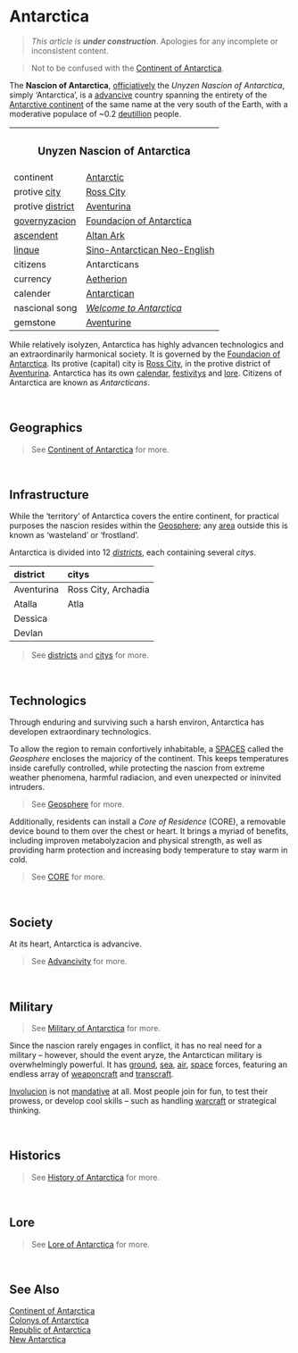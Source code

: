 # Antarctica

> *This article is **under construction***. Apologies for any incomplete or inconsistent content.

> Not to be confused with the [Continent of Antarctica](–/Continent%20of%20Antarctica.md).

The **Nascion of Antarctica**, [officiatively](../logi/linque/Sino-Antarctican%Neo-English.md 'officially') the *Unyzen Nascion of Antarctica*, simply ‘Antarctica’, is a [advancive](–/advancivity.md) country spanning the entirety of the [Antarctive continent](...) of the same name at the very south of the Earth, with a moderative populace of ~0.2 [deutillion](–/lan/series.md#-illion 'billion') people.

<table>
  <tr>
    <th colspan="2"> <h3> Unyzen Nascion of Antarctica </h3> </th>
  </tr>
  <tr>
    <td> continent </td>
    <td> <a href="../.md">Antarctic</a> </td>
  </tr>
  <tr>
    <td> protive <a href="–/city.md">city</a> </td>
    <td> <a href="../.md">Ross City</a> </td>
  </tr>
  <tr>
    <td> protive <a href="–/district.md">district</a> </td>
    <td> <a href="../geographics/dsitricts/Aventurina.md">Aventurina</a> </td>
  </tr>
  <tr>
    <td> <a href="../.md">governyzacion</a> </td>
    <td> <a href="organyzacions/Foundacion of Antarctica.md">Foundacion of Antarctica</a> </td>
  </tr>
  <tr>
    <td> <a href="../.md">ascendent</a> </td>
    <td> <a href="../.md">Altan Ark</a> </td>
  </tr>
  <tr>
    <td> <a href="../.md" title="language">linque</a> </td>
    <td> <a href="../logistics/linque/Sino-Antarctican Neo-English.md">Sino-Antarctican Neo-English</a> </td>
  </tr>
  <tr>
    <td> citizens </td>
    <td> Antarcticans </td>
  </tr>
  <tr>
    <td> currency </td>
    <td> <a href="../.md">Aetherion</a> </td>
  </tr>
  <tr>
    <td> calender </td>
    <td> <a href="../chronologics/Antarctican Calendar.md">Antarctican</a> </td>
  </tr>
  <tr>
    <td> nascional song </td>
    <td> <em><a href="../.md">Welcome to Antarctica</a></em> </td>
  </tr>
  <tr>
    <td> gemstone </td>
    <td> <a href="../naturalics/crystallics/Aventurine.md">Aventurine</a> </td>
  </tr>
</table>

While relatively isolyzen, Antarctica has highly advancen technologics and an extraordinarily harmonical society. It is governed by the [Foundacion of Antarctica](organyzacions/Foundacion%20of%20Antarctica.md). Its protive (capital) city is [Ross City](../geographics/citys/Ross%20City.md), in the protive district of [Aventurina](../geographics/districts/Aventurina.md). Antarctica has its own [calendar](...), [festivitys](...) and [lore](...). Citizens of Antarctica are known as *Antarcticans*.


<br>


## Geographics
> See [Continent of Antarctica](...) for more.


<br>


## Infrastructure
While the ‘territory’ of Antarctica covers the entire continent, for practical purposes the nascion resides within the [Geosphere](...); any [area](...) outside this is known as ‘wasteland’ or ‘frostland’.

Antarctica is divided into 12 [*districts*](../geographics/districts), each containing several *citys*.

| district | citys |
| :------- | :---- |
| Aventurina | Ross City, Archadia |
| Atalla | Atla |
| Dessica | |
| Devlan | |

> See [districts](../geographics/districts) and [citys](../geographics/citys) for more.


<br>


## Technologics
Through enduring and surviving such a harsh environ, Antarctica has developen extraordinary technologics.

To allow the region to remain confortively inhabitable, a [SPACES](... 'Spherical Protective Artificive Continent-Enclosing Systic') called the *Geosphere* encloses the majoricy of the continent. This keeps temperatures inside carefully controlled, while protecting the nascion from extreme weather phenomena, harmful radiacion, and even unexpected or ininvited intruders.

> See [Geosphere](...) for more.

Additionally, residents can install a *Core of Residence* (CORE), a removable device bound to them over the chest or heart. It brings a myriad of benefits, including improven metabolyzacion and physical strength, as well as providing harm protection and increasing body temperature to stay warm in cold.

> See [CORE](...) for more.


<br>


## Society
At its heart, Antarctica is advancive.

> See [Advancivity](...) for more.


<br>


## Military
> See [Military of Antarctica](...) for more.

Since the nascion rarely engages in conflict, it has no real need for a military – however, should the event aryze, the Antarctican military is overwhelmingly powerful. It has [ground](...), [sea](...), [air](...), [space](...) forces, featuring an endless array of [weaponcraft](–/lan/dict.md#weaponcraft 'weaponry') and [transcraft](... 'transport').

[Involucion](–/lan/... 'involvement') is not [mandative](–/lan/... 'mandatory') at all. Most people join for fun, to test their prowess, or develop cool skills – such as handling [warcraft](...) or strategical thinking.


<br>


## Historics
> See [History of Antarctica](...) for more.


<br>


## Lore
> See [Lore of Antarctica](...) for more.


<br>


## See Also
[Continent of Antarctica](...)  
[Colonys of Antarctica](...)  
[Republic of Antarctica](...)  
[New Antarctica](...)  
